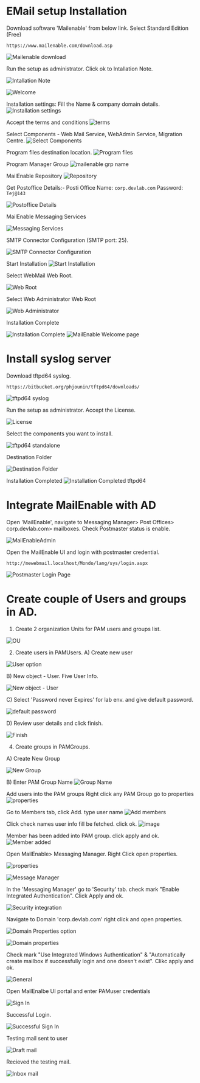 # EMail setup Installation

Download software 'Mailenable' from below link. Select Standard Edition (Free)

```
https://www.mailenable.com/download.asp
```

![Mailenable download](https://github.com/NallaTeja/CyberArk-PAS/assets/145950340/c633328c-0d56-4562-a857-43535e34c3d4)

Run the setup as administrator. Click ok to Intallation Note.

![Intallation Note](https://github.com/NallaTeja/CyberArk-PAS/assets/145950340/7fe92f51-9592-4c57-a047-1a501a1a20be)

![Welcome](https://github.com/NallaTeja/CyberArk-PAS/assets/145950340/d5520e4d-8251-46cf-91a8-185d35f32bbd)

Installation settings: Fill the Name & company domain details.
![Installation settings](https://github.com/NallaTeja/CyberArk-PAS/assets/145950340/c1d294d9-d7ea-448f-a6f7-1a30553e284f)

Accept the terms and conditions
![terms](https://github.com/NallaTeja/CyberArk-PAS/assets/145950340/9d041640-3292-4a8c-a129-7c0e832d241a)

Select Components - Web Mail Service, WebAdmin Service, Migration Centre.
![Select Components](https://github.com/NallaTeja/CyberArk-PAS/assets/145950340/f941c9dc-d48f-412f-ad01-08b6ee8a9ed4)

Program files destination location.
![Program files](https://github.com/NallaTeja/CyberArk-PAS/assets/145950340/3a0e3b56-b4d2-4ec7-8f68-0a4fa188ab27)

Program Manager Group
![mailenable grp name](https://github.com/NallaTeja/CyberArk-PAS/assets/145950340/f5d4c0e7-6426-492a-8531-9efd10b30171)

MailEnable Repository
![Repository](https://github.com/NallaTeja/CyberArk-PAS/assets/145950340/4d1f7813-a16b-4405-a9bb-e6070eb6eba4)

Get Postoffice Details:-
Posti Office Name: `corp.devlab.com`
Password: `Tej@143`

![Postoffice Details](https://github.com/NallaTeja/CyberArk-PAS/assets/145950340/758184c6-a46a-48e8-b27d-1498bd877222)

MailEnable Messaging Services 

![Messaging Services](https://github.com/NallaTeja/CyberArk-PAS/assets/145950340/2c7aae4c-0293-4685-932d-7767e19a9fe2)

SMTP Connector Configuration (SMTP port: 25).

![SMTP Connector Configuration](https://github.com/NallaTeja/CyberArk-PAS/assets/145950340/7a46c9a5-3847-44bb-b173-8a9da454eecc)

Start Installation
![Start Installation](https://github.com/NallaTeja/CyberArk-PAS/assets/145950340/b0dfbafb-ddaf-42a3-8fb1-abc3354b3f2c)

Select WebMail Web Root.

![Web Root](https://github.com/NallaTeja/CyberArk-PAS/assets/145950340/f89db89b-5921-4e40-95e0-57aae83efa6e)

Select Web Administrator Web Root

![Web Administrator](https://github.com/NallaTeja/CyberArk-PAS/assets/145950340/2a4155bd-0e91-4c5b-af2a-f74f52d22d99)

Installation Complete

![Installation Complete](https://github.com/NallaTeja/CyberArk-PAS/assets/145950340/86b04c77-6070-4d5e-a26b-a912e349a251)
![MailEnable Welcome page](https://github.com/NallaTeja/CyberArk-PAS/assets/145950340/9be558a4-c884-4a99-8b18-98f4d8f0e96f)

# Install syslog server

Download tftpd64 syslog.

```
https://bitbucket.org/phjounin/tftpd64/downloads/
```
![tftpd64 syslog](https://github.com/NallaTeja/CyberArk-PAS/assets/145950340/8a55f355-0451-4aa3-9c7c-c48442708c8f)

Run the setup as administrator. Accept the License.

![License](https://github.com/NallaTeja/CyberArk-PAS/assets/145950340/d69ff402-d860-4750-8485-68deeaab4baa)

Select the components you want to install.

![tftpd64 standalone](https://github.com/NallaTeja/CyberArk-PAS/assets/145950340/86ec5b16-d87b-4e8b-ae08-da7f827b930d)

Destination Folder

![Destination Folder](https://github.com/NallaTeja/CyberArk-PAS/assets/145950340/61a6e235-729a-4d3f-9e8a-4709473fcd33)

Installation Completed
![Installation Completed tftpd64](https://github.com/NallaTeja/CyberArk-PAS/assets/145950340/ce2b4073-ed05-4181-9b5a-ab50daad9b72)

# Integrate MailEnable with AD

Open 'MailEnable', navigate to Messaging Manager> Post Offices> corp.devlab.com> mailboxes. Check Postmaster status is enable.

![MailEnableAdmin](https://github.com/NallaTeja/CyberArk-PAS/assets/145950340/f3874ece-55c1-474c-b7c1-3f73a50c35c3)

Open the MailEnable UI and login with postmaster credential.

```
http://mewebmail.localhost/Mondo/lang/sys/login.aspx
```

![Postmaster Login Page](https://github.com/NallaTeja/CyberArk-PAS/assets/145950340/94bb2c4f-b804-434b-aac2-277cbb5f55e9)

# Create couple of Users and groups in AD.

1. Create 2 organization Units for PAM users and groups list.

![OU](https://github.com/NallaTeja/CyberArk-PAS/assets/145950340/977094aa-0bcb-448c-8879-fe03a08d822d)

2. Create users in PAMUsers.
A) Create new user

![User option](https://github.com/NallaTeja/CyberArk-PAS/assets/145950340/aede61b2-db43-4f3c-afdf-440213c0fb4d)

B) New object - User. Five User Info.

![New object - User](https://github.com/NallaTeja/CyberArk-PAS/assets/145950340/4357b6f0-6913-43b2-910c-9a36038a8d25)

C) Select 'Password never Expires' for lab env. and give default password.

![default password](https://github.com/NallaTeja/CyberArk-PAS/assets/145950340/8f8cf22a-5e61-4c6e-8c01-2c9a168f7717)

D) Review user details and click finish.

![Finish](https://github.com/NallaTeja/CyberArk-PAS/assets/145950340/0ea1098e-ce24-4dda-8eed-cc2a511b24da)

4. Create groups in PAMGroups.

A) Create New Group

![New Group](https://github.com/NallaTeja/CyberArk-PAS/assets/145950340/d2a3dd2a-1086-498c-8ff3-dbe5705baf73)

B) Enter PAM Group Name
![Group Name](https://github.com/NallaTeja/CyberArk-PAS/assets/145950340/500cdba4-f046-4bb1-863d-fd0a8136b7ca)

Add users into the PAM groups
Right click any PAM Group go to properties
![properties](https://github.com/NallaTeja/CyberArk-PAS/assets/145950340/cabb437f-3630-4959-8d58-ac52925ed4f4)

Go to Members tab, click Add. type user name 
![Add members](https://github.com/NallaTeja/CyberArk-PAS/assets/145950340/bff5e30b-f8f9-48d0-92ab-13f95da96616)

Click check names user info fill be fetched. click ok.
![image](https://github.com/NallaTeja/CyberArk-PAS/assets/145950340/b30d9f4b-dfc0-4c6e-a457-57e94a1272e0)

Member has been added into PAM group. click apply and ok. 
![Member added](https://github.com/NallaTeja/CyberArk-PAS/assets/145950340/db7614cb-0812-45d6-9d11-878e27153702)


Open MailEnable> Messaging Manager. Right Click open properties.

![properties](https://github.com/NallaTeja/CyberArk-PAS/assets/145950340/c7909ad6-3dff-40c1-82bf-5c6447239660)

![Message Manager](https://github.com/NallaTeja/CyberArk-PAS/assets/145950340/4086f5d5-3f43-4f19-8ded-742a68977d7b)

In the 'Messaging Manager' go to 'Security' tab. check mark "Enable Integrated Authentication". Click Apply and ok.

![Security integration](https://github.com/NallaTeja/CyberArk-PAS/assets/145950340/eeda6ef1-a694-477d-94fb-bc8864ab5717)

Navigate to Domain 'corp.devlab.com' right click and open properties.

![Domain Properties option](https://github.com/NallaTeja/CyberArk-PAS/assets/145950340/b274ab1d-cdd0-49f1-bccf-c0249a604464)

![Domain properties](https://github.com/NallaTeja/CyberArk-PAS/assets/145950340/d2470f55-57fd-4c56-b89f-f4ec62baaa7c)

Check mark "Use Integrated Windows Authentication" & "Automatically create mailbox if successfully login and one doesn't exist". Clikc apply and ok.

![General](https://github.com/NallaTeja/CyberArk-PAS/assets/145950340/bd610b65-146f-42bf-9887-8204c5a6b19e)

Open MailEnalbe UI portal and enter PAMuser credentials

![Sign In](https://github.com/NallaTeja/CyberArk-PAS/assets/145950340/ed2a7bae-8d4d-4abc-a962-14fe68af78a1)

Successful Login. 

![Successful Sign In](https://github.com/NallaTeja/CyberArk-PAS/assets/145950340/a18d4a1e-3fbd-411e-9e38-274a6ba30f61)

Testing mail sent to user

![Draft mail](https://github.com/NallaTeja/CyberArk-PAS/assets/145950340/9dffe0c7-2bc5-49a1-8de0-5885a037f4fc)

Recieved the testing mail.

![Inbox mail](https://github.com/NallaTeja/CyberArk-PAS/assets/145950340/4268f396-140f-4003-b9f4-cf8dba05d37f)


